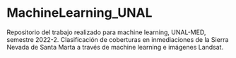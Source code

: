 # MachineLearning_UNAL
Repositorio del trabajo realizado para machine learning, UNAL-MED, semestre 2022-2. 
Clasificación de coberturas en inmediaciones de la Sierra Nevada de Santa Marta a través
de machine learning e imágenes Landsat.
